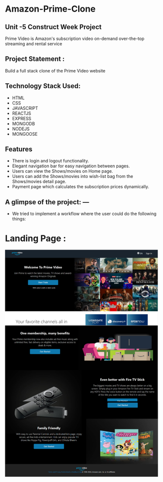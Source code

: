 # Amazon-Prime-Clone
## Unit -5 Construct Week Project
Prime Video is Amazon's subscription video on-demand over-the-top streaming and rental service

## Project Statement :
Build a full stack clone of the Prime Video website

## Technology Stack Used:
- HTML
- CSS
- JAVASCRIPT
- REACTJS
- EXPRESS
- MONGODB
- NODEJS
- MONGOOSE

## Features
- There is login and logout functionality.
- Elegant navigation bar for easy navigation between pages.
- Users can view the Shows/movies on Home page.
- Users can add the Shows/movies into wish-list bag from the Shows/movies detail page.
- Payment page which calculates the subscription prices dynamically.

## A glimpse of the project: —
- We tried to implement a workflow where the user could do the following things:
# Landing Page :
<img align="center" src="https://raw.githubusercontent.com/Ajit24/portfolio-1/main/ss4/Screenshot%20(346).png" alt="landing-page" />
<img align="center" src="https://raw.githubusercontent.com/Ajit24/portfolio-1/main/ss4/Screenshot%20(347).png" alt="landing-page" />
<img align="center" src="https://raw.githubusercontent.com/Ajit24/portfolio-1/main/ss4/Screenshot%20(348).png" alt="landing-page" />

